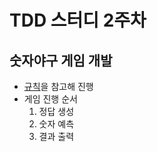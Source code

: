 # TDD 스터디 2주차

## 숫자야구 게임 개발

* [규칙](https://namu.wiki/w/%EC%88%AB%EC%9E%90%EC%95%BC%EA%B5%AC)을 참고해 진행
* 게임 진행 순서
    1. 정답 생성
    2. 숫자 예측
    3. 결과 출력
